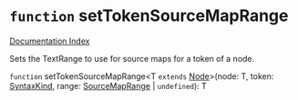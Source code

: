 # `function` setTokenSourceMapRange

[Documentation Index](../README.md)

Sets the TextRange to use for source maps for a token of a node.

`function` setTokenSourceMapRange\<T `extends` [Node](../interface.Node/README.md)>(node: T, token: [SyntaxKind](../enum.SyntaxKind/README.md), range: [SourceMapRange](../interface.SourceMapRange/README.md) | `undefined`): T